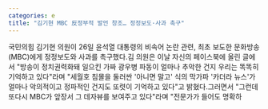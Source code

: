 ```yaml
---
categories: e
title: "김기현 MBC 反정부적 발언 창조… 정정보도·사과 촉구"
---
```

국민의힘 김기현 의원이 26일 윤석열 대통령의 비속어 논란 관련, 최초 보도한 문화방송(MBC)에게 정정보도와 사과를 촉구했다.김 의원은 이날 자신의 페이스북에 올린 글에서 "방송이 정치권력화돼 일으킨 가짜 광우병 파동이 얼마나 추악한 건지 우리는 똑똑히 기억하고 있다"라며 "세월호 침몰을 둘러싼 &#39;아니면 말고&#39; 식의 막가파 &#39;카더라 뉴스&#39;가 얼마나 악의적이고 정파적인 건지도 또렷이 기억하고 있다"고 밝혔다.그러면서 "그런데 또다시 MBC가 앞장서 그 데자뷰를 보여주고 있다"라며 "전문가가 들어도 명확하